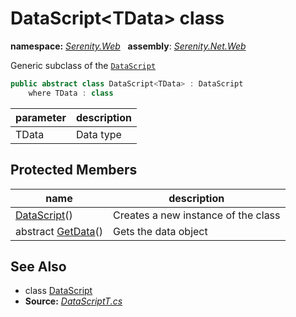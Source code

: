 # DataScript&lt;TData&gt; class
**namespace:** *[Serenity.Web](../README.md#serenity.web-namespace)*   **assembly**: *[Serenity.Net.Web](../README.md)*

Generic subclass of the [`DataScript`](DataScript.md)

```csharp
public abstract class DataScript<TData> : DataScript
    where TData : class
```

| parameter | description |
| --- | --- |
| TData | Data type |

## Protected Members

| name | description |
| --- | --- |
| [DataScript](DataScript-1/DataScript.md)() | Creates a new instance of the class |
| abstract [GetData](DataScript-1/GetData.md)() | Gets the data object |

## See Also

* class [DataScript](DataScript.md)
* **Source:** *[DataScriptT.cs](https://github.com/serenity-is/Serenity/blob/master/src/Serenity.Net.Web/DynamicScript/DynamicScriptTypes/DataScriptT.cs)*